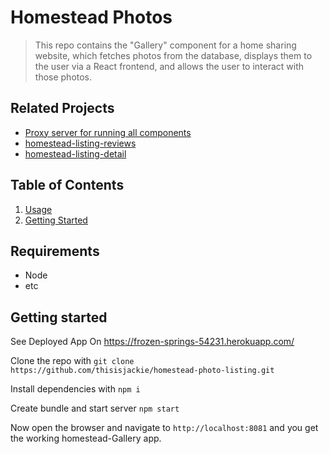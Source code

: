 # Homestead Photos

> This repo contains the "Gallery" component for a home sharing website, which fetches photos from the database, displays them to the user via a React frontend, and allows the user to interact with those photos.

## Related Projects

  - <a href="https://github.com/c-2k/jackie_proxy-server">Proxy server for running all components</a>
  - <a href="https://github.com/c-2k/homestead-listing-reviews">homestead-listing-reviews</a>
  - <a href="https://github.com/c-2k/homestead-listing-detail">homestead-listing-detail</a>

## Table of Contents

1. [Usage](#Usage)
2. [Getting Started](#Getting_Started)

## Requirements

- Node
- etc

## Getting started
See Deployed App On
<a href="https://frozen-springs-54231.herokuapp.com/">https://frozen-springs-54231.herokuapp.com/</a>

Clone the repo with
```git clone https://github.com/thisisjackie/homestead-photo-listing.git```

Install dependencies with
```npm i```

Create bundle and start server
```npm start```

Now open the browser and navigate to `http://localhost:8081` and you get the working homestead-Gallery app.


